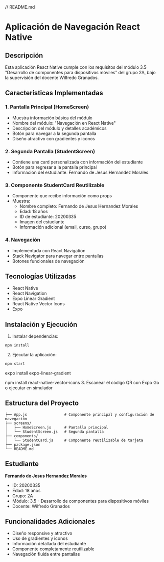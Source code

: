 // README.md
# Aplicación de Navegación React Native

## Descripción
Esta aplicación React Native cumple con los requisitos del módulo 3.5 "Desarrollo de componentes para dispositivos móviles" del grupo 2A, bajo la supervisión del docente Wilfredo Granados.

## Características Implementadas

### 1. Pantalla Principal (HomeScreen)
- Muestra información básica del módulo
- Nombre del módulo: "Navegación en React Native"
- Descripción del módulo y detalles académicos
- Botón para navegar a la segunda pantalla
- Diseño atractivo con gradientes y iconos

### 2. Segunda Pantalla (StudentScreen)
- Contiene una card personalizada con información del estudiante
- Botón para regresar a la pantalla principal
- Información del estudiante: Fernando de Jesus Hernandez Morales

### 3. Componente StudentCard Reutilizable
- Componente que recibe información como props
- Muestra:
  - Nombre completo: Fernando de Jesus Hernandez Morales
  - Edad: 18 años
  - ID de estudiante: 20200335
  - Imagen del estudiante
  - Información adicional (email, curso, grupo)

### 4. Navegación
- Implementada con React Navigation
- Stack Navigator para navegar entre pantallas
- Botones funcionales de navegación

## Tecnologías Utilizadas
- React Native
- React Navigation
- Expo Linear Gradient
- React Native Vector Icons
- Expo

## Instalación y Ejecución

1. Instalar dependencias:
```bash
npm install
```

2. Ejecutar la aplicación:
```bash
npm start
```
expo install expo-linear-gradient

npm install react-native-vector-icons
3. Escanear el código QR con Expo Go o ejecutar en simulador

## Estructura del Proyecto
```
├── App.js                 # Componente principal y configuración de navegación
├── screens/
│   ├── HomeScreen.js      # Pantalla principal
│   └── StudentScreen.js   # Segunda pantalla
├── components/
│   └── StudentCard.js     # Componente reutilizable de tarjeta
├── package.json
└── README.md
```

## Estudiante
**Fernando de Jesus Hernandez Morales**
- ID: 20200335
- Edad: 18 años
- Grupo: 2A
- Módulo: 3.5 - Desarrollo de componentes para dispositivos móviles
- Docente: Wilfredo Granados

## Funcionalidades Adicionales
- Diseño responsive y atractivo
- Uso de gradientes y iconos
- Información detallada del estudiante
- Componente completamente reutilizable
- Navegación fluida entre pantallas
